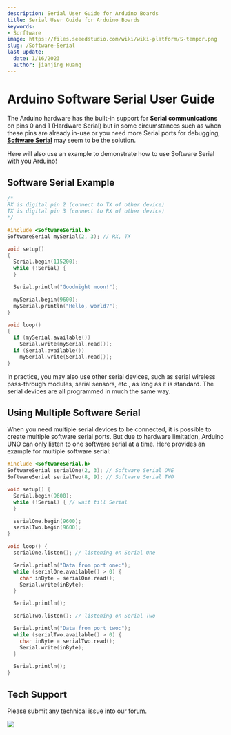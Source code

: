 ```yaml
---
description: Serial User Guide for Arduino Boards
title: Serial User Guide for Arduino Boards
keywords:
- Sorftware
image: https://files.seeedstudio.com/wiki/wiki-platform/S-tempor.png
slug: /Software-Serial
last_update:
  date: 1/16/2023
  author: jianjing Huang
---
```


# Arduino Software Serial User Guide

The Arduino hardware has the built-in support for **Serial communications** on pins 0 and 1 (Hardware Serial) but in some circumstances such as when these pins are already in-use or you need more Serial ports for debugging, [**Software Serial**](https://www.arduino.cc/en/Reference/softwareSerial) may seem to be the solution.

Here will also use an example to demonstrate how to use Software Serial with you Arduino!

## Software Serial Example

```cpp
/*
RX is digital pin 2 (connect to TX of other device)
TX is digital pin 3 (connect to RX of other device)
*/

#include <SoftwareSerial.h>
SoftwareSerial mySerial(2, 3); // RX, TX

void setup()
{
  Serial.begin(115200);
  while (!Serial) {
  }

  Serial.println("Goodnight moon!");

  mySerial.begin(9600);
  mySerial.println("Hello, world?");
}

void loop()
{
  if (mySerial.available())
    Serial.write(mySerial.read());
  if (Serial.available())
    mySerial.write(Serial.read());
}
```

In practice, you may also use other serial devices, such as serial wireless pass-through modules, serial sensors, etc., as long as it is standard. The serial devices are all programmed in much the same way.

## Using Multiple Software Serial

When you need multiple serial devices to be connected, it is possible to create multiple software serial ports. But due to hardware limitation, Arduino UNO can only listen to one software serial at a time. Here provides an example for multiple software serial:

```cpp
#include <SoftwareSerial.h>
SoftwareSerial serialOne(2, 3); // Software Serial ONE
SoftwareSerial serialTwo(8, 9); // Software Serial TWO

void setup() {
  Serial.begin(9600);
  while (!Serial) { // wait till Serial
  }

  serialOne.begin(9600);
  serialTwo.begin(9600);
}

void loop() {
  serialOne.listen(); // listening on Serial One

  Serial.println("Data from port one:");
  while (serialOne.available() > 0) {
    char inByte = serialOne.read();
    Serial.write(inByte);
  }

  Serial.println();

  serialTwo.listen(); // listening on Serial Two

  Serial.println("Data from port two:");
  while (serialTwo.available() > 0) {
    char inByte = serialTwo.read();
    Serial.write(inByte);
  }

  Serial.println();
}
```

## Tech Support

Please submit any technical issue into our [forum](https://forum.seeedstudio.com/).
<br />
<p style={{textAlign: 'center'}}><a href="https://www.seeedstudio.com/act-4.html?utm_source=wiki&utm_medium=wikibanner&utm_campaign=newproducts" target="_blank"><img src="https://files.seeedstudio.com/wiki/Wiki_Banner/new_product.jpg" /></a></p>
